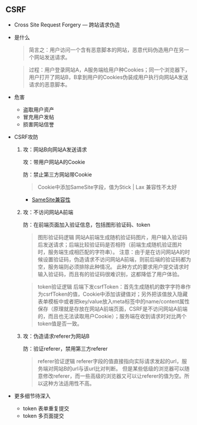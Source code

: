 ## CSRF

- Cross Site Request Forgery — 跨站请求伪造

- 是什么

  > 简言之：用户访问一个含有恶意脚本的网站，恶意代码伪造用户在另一个网站发送请求。

  > 过程：用户登录网站A，A服务端给用户种Cookies；同一个浏览器下，用户打开了网站B，B拿到用户的Cookies伪装成用户执行向网站A发送请求的恶意脚本。

- 危害
    - 盗取用户资产
    - 冒充用户发帖
    - 损害网站信誉

- CSRF攻防
    1. 攻：网站B向网站A发送请求
    
       攻：带用户网站A的Cookie

       防：禁止第三方网站带Cookie

       > Cookie中添加SameSite字段，值为Stick | Lax
       > 兼容性不太好

       - [SameSite兼容性](https://caniuse.com/#search=samesite)

    2. 攻：不访问网站A前端
    
       防：在前端页面加入验证信息，包括图形验证码、token

       > 图形验证码逻辑
       > 网站A前端生成随机验证码图片，用户输入验证码后发送请求；后端比较验证码是否相符（前端生成随机验证图片时，服务端生成相匹配的字符串）。
       > 注意：由于是在访问网站A的时候设置验证码，伪造请求不访问网站A前端，则前后端的验证码都为空，服务端则必须排除此种情况。
       > 此种方式的要求用户提交请求时输入验证码，而且有的验证码很难识别，这都降低了用户体验。

       > token验证逻辑
       > 后端下发csrfToken：首先生成随机的数字字符串作为csrfToken的值，Cookie中添加该键值对；另外把该值放入隐藏表单模板中或者把key/value放入meta标签中的name/content属性保存（原理就是存放在网站A前端页面，CSRF是不访问网站A前端的，而且也无法读取用户Cookie）；服务端在收到请求时对比两个token值是否一致。

    3. 攻：伪造请求referer为网站B
    
       防：验证referer，禁用第三方referer

       > referer验证逻辑
       > referer字段的值直接指向实际请求发起的url，服务端对网站B的url与该url比对判断。
       > 但是某些低级的浏览器可以随意修改referer，而一些高级的浏览器又可以让referer的值为空。所以这种方法适用性不高。

- 更多细节待深入
    - token 表单重复提交
    - token 多页面提交


